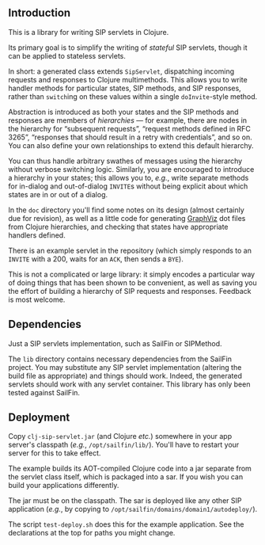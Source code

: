 ## Introduction 

This is a library for writing SIP servlets in Clojure.

Its primary goal is to simplify the writing of *stateful* SIP servlets, though
it can be applied to stateless servlets.

In short: a generated class extends `SipServlet`, dispatching incoming requests
and responses to Clojure multimethods. This allows you to write handler methods
for particular states, SIP methods, and SIP responses, rather than `switch`ing
on these values within a single `doInvite`-style method.

Abstraction is introduced as both your states and the SIP methods and responses
are members of *hierarchies* — for example, there are nodes in the hierarchy
for “subsequent requests”, “request methods defined in RFC 3265”, “responses
that should result in a retry with credentials”, and so on. You can also define
your own relationships to extend this default hierarchy.

You can thus handle arbitrary swathes of messages using the hierarchy without
verbose switching logic. Similarly, you are encouraged to introduce a hierarchy
in your states; this allows you to, *e.g.*, write separate methods for
in-dialog and out-of-dialog `INVITE`s without being explicit about which states
are in or out of a dialog.

In the `doc` directory you'll find some notes on its design (almost certainly
due for revision), as well as a little code for generating
[GraphViz](http://graphviz.org "GraphViz") dot files from Clojure hierarchies,
and checking that states have appropriate handlers defined.
 
There is an example servlet in the repository (which simply responds to an
`INVITE` with a 200, waits for an `ACK`, then sends a `BYE`).

This is not a complicated or large library: it simply encodes a particular way
of doing things that has been shown to be convenient, as well as saving you the
effort of building a hierarchy of SIP requests and responses. Feedback is most
welcome.

## Dependencies

Just a SIP servlets implementation, such as SailFin or SIPMethod.

The `lib` directory contains necessary dependencies from the SailFin project.
You may substitute any SIP servlet implementation (altering the build file as
appropriate) and things should work. Indeed, the generated servlets should work
with any servlet container. This library has only been tested against SailFin.

## Deployment

Copy `clj-sip-servlet.jar` (and Clojure *etc.*) somewhere in your app server's
classpath (*e.g.*, `/opt/sailfin/lib/`). You'll have to restart your server for
this to take effect.

The example builds its AOT-compiled Clojure code into a jar separate from the
servlet class itself, which is packaged into a sar. If you wish you can build
your applications differently.

The jar must be on the classpath. The sar is deployed like any other SIP
application (*e.g.*, by copying to `/opt/sailfin/domains/domain1/autodeploy/`).

The script `test-deploy.sh` does this for the example application. See the
declarations at the top for paths you might change.
